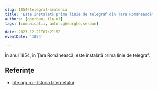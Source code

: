 ```yaml
---
slug: 1854/telegraf-muntenia
title: 'Este instalată prima linie de telegraf din Țara Românească'
authors: [gserban, ilg-ul]
tags: [comunicatii, autor:gheorghe.serban]

date: 2023-12-21T07:27:52
eventDate: '1854'

---
```


În anul 1854, în Țara Românească, este instalată prima linie de telegraf.

<!-- truncate -->

## Referințe

- [rite.org.ro - Istoria Internetului](https://rite.org.ro/istoria-internetului/)
